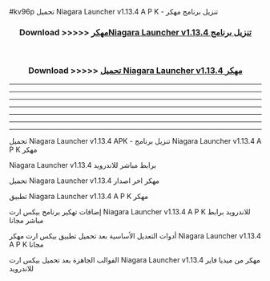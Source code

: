 #kv96p تحميل Niagara Launcher v1.13.4 A P K - تنزيل برنامج مهكر



<div align="center">
<h3>Download >>>>> <a href="https://runaway1.web.app/?sq=Niagara Launcher v1.13.4">مهكرNiagara Launcher v1.13.4 تنزيل برنامج</a></h3><br>

<h3>Download >>>>> <a href="https://runaway1.web.app/?sq=Niagara Launcher v1.13.4">تحميل Niagara Launcher v1.13.4 مهكر</a></h3>
</div>


----------------------------------------------------------

----------------------------------------------------------

----------------------------------------------------------

----------------------------------------------------------

----------------------------------------------------------

----------------------------------------------------------

----------------------------------------------------------

تحميل Niagara Launcher v1.13.4 APK - تنزيل برنامج Niagara Launcher v1.13.4 A P K مهكر

Niagara Launcher v1.13.4 برابط مباشر للاندرويد

تحميل Niagara Launcher v1.13.4 مهكر اخر اصدار

تطبيق Niagara Launcher v1.13.4 A P K مهكر

إضافات تهكير برنامج بيكس ارت Niagara Launcher v1.13.4 A P K للاندرويد برابط مباشر مجانا

أدوات التعديل الأساسية بعد تحميل تطبيق بيكس ارت مهكر Niagara Launcher v1.13.4 A P K مجانا

القوالب الجاهزة بعد تحميل بيكس ارت Niagara Launcher v1.13.4 مهكر من ميديا فاير للاندرويد


